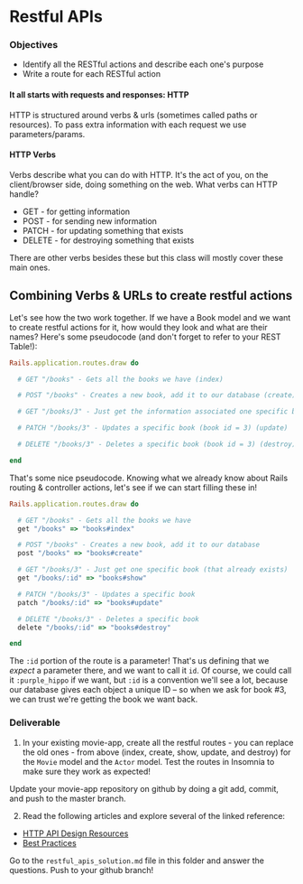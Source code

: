 # Restful APIs

### Objectives
- Identify all the RESTful actions and describe each one's purpose
- Write a route for each RESTful action

#### It all starts with requests and responses: HTTP

HTTP is structured around verbs & urls (sometimes called paths or resources). To pass extra information with each request we use parameters/params.

#### HTTP Verbs

Verbs describe what you can do with HTTP. It's the act of you, on the client/browser side, doing something on the web. What verbs can HTTP handle?

  - GET - for getting information
  - POST - for sending new information
  - PATCH - for updating something that exists
  - DELETE - for destroying something that exists

There are other verbs besides these but this class will mostly cover these main ones. 


## Combining Verbs & URLs to create restful actions

Let's see how the two work together. If we have a Book model and we want to create restful actions for it, how would they look and what are their names? Here's some pseudocode (and don't forget to refer to your REST Table!): 

```ruby
Rails.application.routes.draw do

  # GET "/books" - Gets all the books we have (index)

  # POST "/books" - Creates a new book, add it to our database (create)

  # GET "/books/3" - Just get the information associated one specific book (that already exists, book id = 3) (show)

  # PATCH "/books/3" - Updates a specific book (book id = 3) (update)

  # DELETE "/books/3" - Deletes a specific book (book id = 3) (destroy)

end
```

That's some nice pseudocode. Knowing what we already know about Rails routing & controller actions, let's see if we can start filling these in!

```ruby
Rails.application.routes.draw do

  # GET "/books" - Gets all the books we have
  get "/books" => "books#index"

  # POST "/books" - Creates a new book, add it to our database
  post "/books" => "books#create"

  # GET "/books/3" - Just get one specific book (that already exists)
  get "/books/:id" => "books#show"

  # PATCH "/books/3" - Updates a specific book
  patch "/books/:id" => "books#update"

  # DELETE "/books/3" - Deletes a specific book
  delete "/books/:id" => "books#destroy"

end
```

The `:id` portion of the route is a parameter! That's us defining that we _expect_ a parameter there, and we want to call it `id`. Of course, we could call it `:purple_hippo` if we want, but `:id` is a convention we'll see a lot, because our database gives each object a unique ID – so when we ask for book #3, we can trust we're getting the book we want back.


### Deliverable

1. In your existing movie-app, create all the restful routes - you can replace the old ones - from above (index, create, show, update, and destroy) for the `Movie` model and the `Actor` model. Test the routes in Insomnia to make sure they work as expected!

Update your movie-app repository on github by doing a git add, commit, and push to the master branch.

2. Read the following articles and explore several of the linked reference:

- [HTTP API Design Resources](https://github.com/gocardless/http-api-design)
- [Best Practices](http://www.vinaysahni.com/best-practices-for-a-pragmatic-restful-api)

Go to the `restful_apis_solution.md` file in this folder and answer the questions. Push to your github branch!

